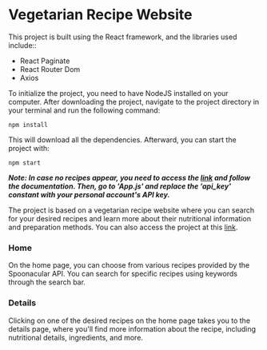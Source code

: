 # Vegetarian Recipe Website

This project is built using the React framework, and the libraries used include::
+ React Paginate
+ React Router Dom
+ Axios 

To initialize the project, you need to have NodeJS installed on your computer. After downloading the project, 
navigate to the project directory in your terminal and run the following command:
```
npm install
```
This will download all the dependencies. Afterward, you can start the project with:
```
npm start
```

***Note: In case no recipes appear, you need to access the [link](https://spoonacular.com/food-api/docs#Authentication) and 
follow the documentation. Then, go to 'App.js' and replace the 'api_key' constant with your personal account's API key.***


The project is based on a vegetarian recipe website where you can search for your desired recipes and learn more about their 
nutritional information and preparation methods. You can also access the project at this [link](https://vegetarian-recipe-website.web.app/).

### Home
On the home page, you can choose from various recipes provided by the Spoonacular API. 
You can search for specific recipes using keywords through the search bar.

### Details
Clicking on one of the desired recipes on the home page takes you to the details page,
where you'll find more information about the recipe, including nutritional details, ingredients, and more.


